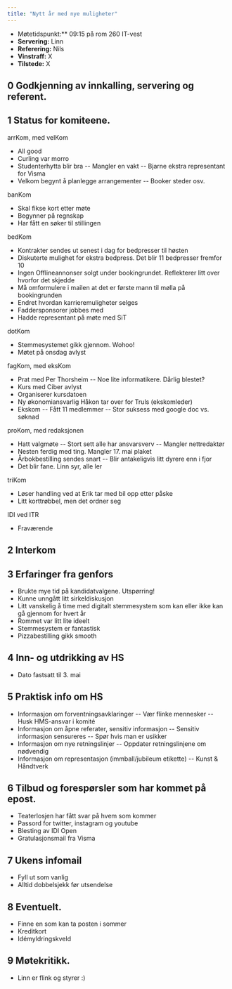 ```yaml
---
title: "Nytt år med nye muligheter"
---
```


- Møtetidspunkt:** 09:15 på rom 260 IT-vest
- **Servering:** Linn
- **Referering:** Nils
- **Vinstraff:** X
- **Tilstede:** X

0 Godkjenning av innkalling, servering og referent.
------------------

1 Status for komiteene.
------------------

arrKom, med velKom

- All good
- Curling var morro
- Studenterhytta blir bra
-- Mangler en vakt
-- Bjarne ekstra representant for Visma
- Velkom begynt å planlegge arrangementer
-- Booker steder osv.

banKom

- Skal fikse kort etter møte
- Begynner på regnskap
- Har fått en søker til stillingen

bedKom

- Kontrakter sendes ut senest i dag for bedpresser til høsten
- Diskuterte mulighet for ekstra bedpress. Det blir 11 bedpresser fremfor 10
- Ingen Offlineannonser solgt under bookingrundet. Reflekterer litt over hvorfor det skjedde
- Må omformulere i mailen at det er første mann til mølla på bookingrunden
- Endret hvordan karrieremuligheter selges
- Faddersponsorer jobbes med
- Hadde representant på møte med SiT

dotKom

- Stemmesystemet gikk gjennom. Wohoo! 
- Møtet på onsdag avlyst

fagKom, med eksKom

- Prat med Per Thorsheim
-- Noe lite informatikere. Dårlig blestet? 
- Kurs med Ciber avlyst
- Organiserer kursdatoen
- Ny økonomiansvarlig Håkon tar over for Truls (ekskomleder)
- Ekskom
-- Fått 11 medlemmer
-- Stor suksess med google doc vs. søknad

proKom, med redaksjonen

- Hatt valgmøte
-- Stort sett alle har ansvarsverv
-- Mangler nettredaktør
- Nesten ferdig med ting. Mangler 17. mai plaket
- Årbokbestilling sendes snart
-- Blir antakeligvis litt dyrere enn i fjor
- Det blir fane. Linn syr, alle ler

triKom

- Løser handling ved at Erik tar med bil opp etter påske
- Litt korttrøbbel, men det ordner seg

IDI ved ITR

- Fraværende

2 Interkom
------------------

3 Erfaringer fra genfors
------------------
- Brukte mye tid på kandidatvalgene. Utspørring! 
- Kunne unngått litt sirkeldiskusjon
- Litt vanskelig å time med digitalt stemmesystem som kan eller ikke kan gå gjennom for hvert år
- Rommet var litt lite ideelt
- Stemmesystem er fantastisk
- Pizzabestilling gikk smooth

4 Inn- og utdrikking av HS
------------------
- Dato fastsatt til 3. mai

5 Praktisk info om HS
------------------
- Informasjon om forventningsavklaringer
-- Vær flinke mennesker
-- Husk HMS-ansvar i komité
- Informasjon om åpne referater, sensitiv informasjon
-- Sensitiv informasjon sensureres
-- Spør hvis man er usikker
- Informasjon om nye retningslinjer
-- Oppdater retningslinjene om nødvendig
- Informasjon om representasjon (immball/jubileum etikette)
-- Kunst & Håndtverk

6 Tilbud og forespørsler som har kommet på epost.
------------------
- Teaterlosjen har fått svar på hvem som kommer
- Passord for twitter, instagram og youtube
- Blesting av IDI Open
- Gratulasjonsmail fra Visma

7 Ukens infomail
------------------
- Fyll ut som vanlig
- Alltid dobbelsjekk før utsendelse

8 Eventuelt.
------------------
- Finne en som kan ta posten i sommer
- Kreditkort
- Idémyldringskveld

9 Møtekritikk.
------------------
- Linn er flink og styrer :) 